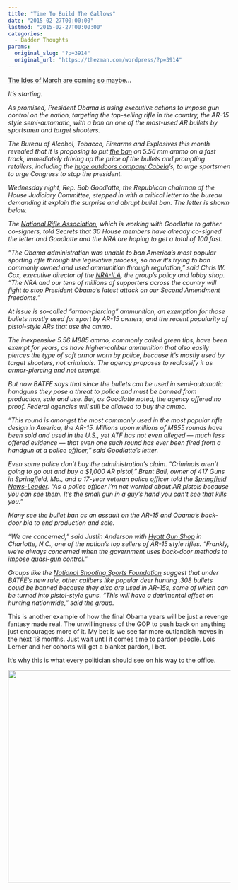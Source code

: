 ```yaml
---
title: "Time To Build The Gallows"
date: "2015-02-27T00:00:00"
lastmod: "2015-02-27T00:00:00"
categories:
  - Badder Thoughts
params:
  original_slug: "?p=3914"
  original_url: "https://thezman.com/wordpress/?p=3914"
---
```


<a href="http://www.washingtonexaminer.com/article/2560750"
rel="noopener" target="_blank">The Ides of March are coming so maybe</a>…

*It’s starting.*

*As promised, President Obama is using executive actions to impose gun
control on the nation, targeting the top-selling rifle in the country,
the AR-15 style semi-automatic, with a ban on one of the most-used AR
bullets by sportsmen and target shooters.*

*The Bureau of Alcohol, Tobacco, Firearms and Explosives this month
revealed that it is proposing to put <a
href="http://www.atf.gov/sites/default/files/assets/Library/Notices/atf_framework_for_determining_whether_certain_projectiles_are_primarily_intended_for_sporting_purposes.pdf"
rel="noopener" target="_blank">the ban</a> on 5.56 mm ammo on a fast
track, immediately driving up the price of the bullets and prompting
retailers, including the <a
href="http://www.cabelas.com/browse.cmd?categoryId=630609480&amp;WT.tsrc=EML&amp;WT.mc_id=email-nl&amp;eid=14810931&amp;cmp=EP20150225&amp;seg=EPP0ALL&amp;cnt=11516&amp;ctb=SUBFEAT1"
rel="noopener" target="_blank">huge outdoors company Cabela</a>’s, to
urge sportsmen to urge Congress to stop the president.*

*Wednesday night, Rep. Bob Goodlatte, the Republican chairman of the
House Judiciary Committee, stepped in with a critical letter to the
bureau demanding it explain the surprise and abrupt bullet ban. The
letter is shown below.*

*The <a
href="https://www.nraila.org/articles/20150225/urge-your-representative-to-join-congressional-response-to-batfe-ammo-ban"
rel="noopener" target="_blank">National Rifle Association</a>, which is
working with Goodlatte to gather co-signers, told Secrets that 30 House
members have already co-signed the letter and Goodlatte and the NRA are
hoping to get a total of 100 fast.*

*“The Obama administration was unable to ban America’s most popular
sporting rifle through the legislative process, so now it’s trying to
ban commonly owned and used ammunition through regulation,” said Chris
W. Cox, executive director of the
<a href="https://www.nraila.org" rel="noopener"
target="_blank">NRA-ILA</a>, the group’s policy and lobby shop. “The NRA
and our tens of millions of supporters across the country will fight to
stop President Obama’s latest attack on our Second Amendment freedoms.”*

*At issue is so-called “armor-piercing” ammunition, an exemption for
those bullets mostly used for sport by AR-15 owners, and the recent
popularity of pistol-style ARs that use the ammo.*

*The inexpensive 5.56 M885 ammo, commonly called green tips, have been
exempt for years, as have higher-caliber ammunition that also easily
pierces the type of soft armor worn by police, because it’s mostly used
by target shooters, not criminals. The agency proposes to reclassify it
as armor-piercing and not exempt.*

*But now BATFE says that since the bullets can be used in semi-automatic
handguns they pose a threat to police and must be banned from
production, sale and use. But, as Goodlatte noted, the agency offered no
proof. Federal agencies will still be allowed to buy the ammo.*

*“This round is amongst the most commonly used in the most popular rifle
design in America, the AR-15. Millions upon millions of M855 rounds have
been sold and used in the U.S., yet ATF has not even alleged — much less
offered evidence — that even one such round has ever been fired from a
handgun at a police officer,” said Goodlatte’s letter.*

*Even some police don’t buy the administration’s claim. “Criminals
aren’t going to go out and buy a $1,000 AR pistol,” Brent Ball, owner of
417 Guns in Springfield, Mo., and a 17-year veteran police officer told
the <a
href="http://www.news-leader.com/story/news/local/ozarks/2015/02/21/ban-armor-piercing-bullets/23816437/"
rel="noopener" target="_blank">Springfield News-Leader</a>. “As a police
officer I’m not worried about AR pistols because you can see them. It’s
the small gun in a guy’s hand you can’t see that kills you.”*

*Many see the bullet ban as an assault on the AR-15 and Obama’s
back-door bid to end production and sale.*

*“We are concerned,” said Justin Anderson with
<a href="http://www.hyattguns.com" rel="noopener" target="_blank">Hyatt
Gun Shop</a> in Charlotte, N.C., one of the nation’s top sellers of
AR-15 style rifles. “Frankly, we’re always concerned when the government
uses back-door methods to impose quasi-gun control.”*

*Groups like the <a
href="http://www.nssfblog.com/oppose-atf-556-m855-ball-ammunition-ban/"
rel="noopener" target="_blank">National Shooting Sports Foundation</a>
suggest that under BATFE’s new rule, other calibers like popular deer
hunting .308 bullets could be banned because they also are used in
AR-15s, some of which can be turned into pistol-style guns. “This will
have a detrimental effect on hunting nationwide,” said the group.*

This is another example of how the final Obama years will be just a
revenge fantasy made real. The unwillingness of the GOP to push back on
anything just encourages more of it. My bet is we see far more
outlandish moves in the next 18 months. Just wait until it comes time to
pardon people. Lois Lerner and her cohorts will get a blanket pardon, I
bet.

It’s why this is what every politician should see on his way to the
office.

<img
src="http://legalinsurrection.com/wp-content/uploads/2013/10/gallows.jgp_.jpg"
class="alignnone" decoding="async" width="636" height="480" />

 

 
